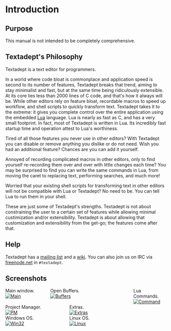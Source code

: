 # Introduction

## Purpose

This manual is not intended to be completely comprehensive.

## Textadept's Philosophy

Textadept is a text editor for programmers.

In a world where code bloat is commonplace and application speed is second to
its number of features, Textadept breaks that trend, aiming to stay minimalist
and fast, but at the same time being ridiculously extensible. At its core lies
less than 2000 lines of C code, and that's how it always will be. While other
editors rely on feature bloat, recordable macros to speed up workflow, and shell
scripts to quickly transform text. Textadept takes it to the extreme: it gives
you complete control over the entire application using the embedded [Lua][Lua]
language. Lua is nearly as fast as C, and has a very small footprint. In fact,
most of Textadept is written in Lua. Its incredibly fast startup time and
operation attest to Lua's worthiness.

Tired of all those features you never use in other editors? With Textadept you
can disable or remove anything you dislike or do not need. Wish you had an
additional feature? Chances are you can add it yourself.

Annoyed of recording complicated macros in other editors, only to find yourself
re-recording them over and over with little changes each time? You may be
surprised to find you can write the same commands in Lua, from moving the caret
to replacing text, performing searches, and much more!

Worried that your existing shell scripts for transforming text in other editors
will not be compatible with Lua or Textadept? No need to be. You can tell Lua to
run them in your shell.

These are just some of Textadept's strengths. Textadept is not about
constraining the user to a certain set of features while allowing minimal
custimization and/or extensibility. Textadept is about allowing that
customization and extensibility from the get-go; the features come after that.

[Lua]: http://lua.org

## Help

Textadept has a [mailing list][mailing_list] and a [wiki][wiki]. You can also
join us on IRC via [freenode.net][freenode] in `#textadept`.

[mailing_list]: http://groups.google.com/group/textadept
[wiki]: http://caladbolg.net/textadeptwiki
[freenode]: http://freenode.net

## Screenshots

<div style="float: left;">
Main window.<br />
<a href="http://caladbolg.net/images/textadept/window.png"><img src="http://caladbolg.net/images/textadept/window_t.png" alt="Main" /></a>
</div>
<div style="float: left; margin-left: 50px;">
Open Buffers.<br />
<a href="http://caladbolg.net/images/textadept/buffers.png"><img src="http://caladbolg.net/images/textadept/buffers_t.png" alt="Buffers" /></a>
</div>
<div style="margin-left: 400px;">
Lua Commands.<br />
<a href="http://caladbolg.net/images/textadept/command.png"><img src="http://caladbolg.net/images/textadept/command_t.png" alt="Command" /></a>
</div>
<div style="float: left;">
Project Manager.<br />
<a href="http://caladbolg.net/images/textadept/project.png"><img src="http://caladbolg.net/images/textadept/project_t.png" alt="PM" /></a>
</div>
<div style="margin-left: 200px;">
Extras.<br />
<a href="http://caladbolg.net/images/textadept/extra.png"><img src="http://caladbolg.net/images/textadept/extra_t.png" alt="Extras" /></a>
</div>
<div style="float: left;">
Windows OS.<br />
<a href="http://caladbolg.net/images/textadept/win32.png"><img src="http://caladbolg.net/images/textadept/win32_t.png" alt="Win32" /></a>
</div>
<div style="margin-left: 200px;">
Linux OS.<br />
<a href="http://caladbolg.net/images/textadept/linux.png"><img src="http://caladbolg.net/images/textadept/linux_t.png" alt="Linux" /></a>
</div>
